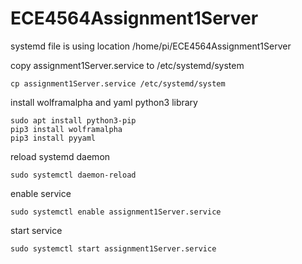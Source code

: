 # ECE4564Assignment1Server

systemd file is using location /home/pi/ECE4564Assignment1Server

copy assignment1Server.service to /etc/systemd/system
```
cp assignment1Server.service /etc/systemd/system
```

install wolframalpha and yaml python3 library
```
sudo apt install python3-pip
pip3 install wolframalpha
pip3 install pyyaml
```

reload systemd daemon
```
sudo systemctl daemon-reload
```

enable service
```
sudo systemctl enable assignment1Server.service
```

start service
```
sudo systemctl start assignment1Server.service
```
